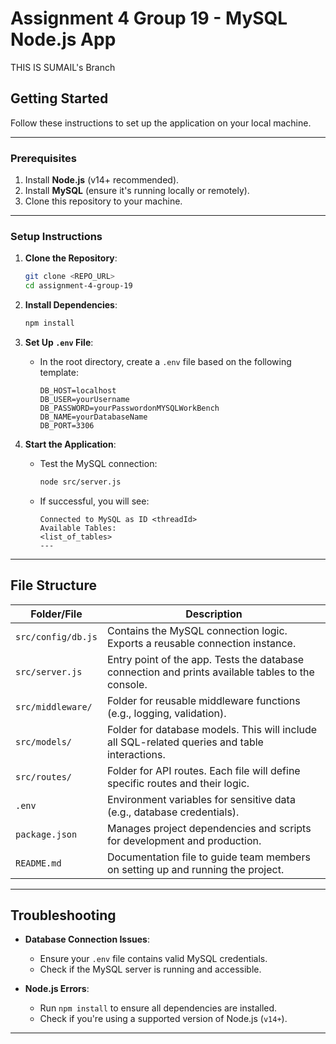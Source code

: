 
# Assignment 4 Group 19 - MySQL Node.js App

THIS IS SUMAIL's Branch

## **Getting Started**

Follow these instructions to set up the application on your local machine.

---

### **Prerequisites**

1. Install **Node.js** (v14+ recommended).
2. Install **MySQL** (ensure it's running locally or remotely).
3. Clone this repository to your machine.

---

### **Setup Instructions**

1. **Clone the Repository**:
   ```bash
   git clone <REPO_URL>
   cd assignment-4-group-19
   ```

2. **Install Dependencies**:
   ```bash
   npm install
   ```

3. **Set Up `.env` File**:
   - In the root directory, create a `.env` file based on the following template:

     ```env
     DB_HOST=localhost
     DB_USER=yourUsername
     DB_PASSWORD=yourPasswordonMYSQLWorkBench
     DB_NAME=yourDatabaseName
     DB_PORT=3306
     ```

4. **Start the Application**:
   - Test the MySQL connection:
     ```bash
     node src/server.js
     ```
   - If successful, you will see:
     ```
     Connected to MySQL as ID <threadId>
     Available Tables:
     <list_of_tables>
     ---
     ```

---

## **File Structure**

| **Folder/File**         | **Description**                                                                                   |
|--------------------------|---------------------------------------------------------------------------------------------------|
| `src/config/db.js`       | Contains the MySQL connection logic. Exports a reusable connection instance.                     |
| `src/server.js`          | Entry point of the app. Tests the database connection and prints available tables to the console.|
| `src/middleware/`        | Folder for reusable middleware functions (e.g., logging, validation).                            |
| `src/models/`            | Folder for database models. This will include all SQL-related queries and table interactions.    |
| `src/routes/`            | Folder for API routes. Each file will define specific routes and their logic.                    |
| `.env`                   | Environment variables for sensitive data (e.g., database credentials).                          |
| `package.json`           | Manages project dependencies and scripts for development and production.                        |
| `README.md`              | Documentation file to guide team members on setting up and running the project.                 |

---


## **Troubleshooting**

- **Database Connection Issues**:
  - Ensure your `.env` file contains valid MySQL credentials.
  - Check if the MySQL server is running and accessible.

- **Node.js Errors**:
  - Run `npm install` to ensure all dependencies are installed.
  - Check if you're using a supported version of Node.js (`v14+`).

---
